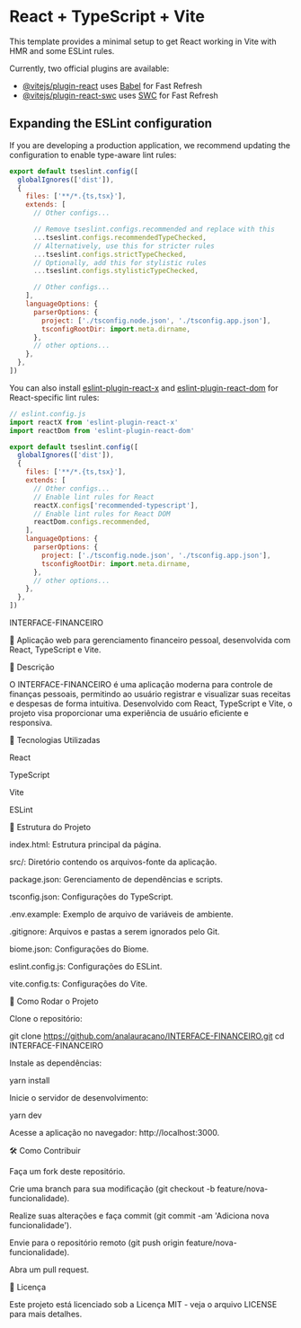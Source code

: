 # React + TypeScript + Vite

This template provides a minimal setup to get React working in Vite with HMR and some ESLint rules.

Currently, two official plugins are available:

- [@vitejs/plugin-react](https://github.com/vitejs/vite-plugin-react/blob/main/packages/plugin-react) uses [Babel](https://babeljs.io/) for Fast Refresh
- [@vitejs/plugin-react-swc](https://github.com/vitejs/vite-plugin-react/blob/main/packages/plugin-react-swc) uses [SWC](https://swc.rs/) for Fast Refresh

## Expanding the ESLint configuration

If you are developing a production application, we recommend updating the configuration to enable type-aware lint rules:

```js
export default tseslint.config([
  globalIgnores(['dist']),
  {
    files: ['**/*.{ts,tsx}'],
    extends: [
      // Other configs...

      // Remove tseslint.configs.recommended and replace with this
      ...tseslint.configs.recommendedTypeChecked,
      // Alternatively, use this for stricter rules
      ...tseslint.configs.strictTypeChecked,
      // Optionally, add this for stylistic rules
      ...tseslint.configs.stylisticTypeChecked,

      // Other configs...
    ],
    languageOptions: {
      parserOptions: {
        project: ['./tsconfig.node.json', './tsconfig.app.json'],
        tsconfigRootDir: import.meta.dirname,
      },
      // other options...
    },
  },
])
```

You can also install [eslint-plugin-react-x](https://github.com/Rel1cx/eslint-react/tree/main/packages/plugins/eslint-plugin-react-x) and [eslint-plugin-react-dom](https://github.com/Rel1cx/eslint-react/tree/main/packages/plugins/eslint-plugin-react-dom) for React-specific lint rules:

```js
// eslint.config.js
import reactX from 'eslint-plugin-react-x'
import reactDom from 'eslint-plugin-react-dom'

export default tseslint.config([
  globalIgnores(['dist']),
  {
    files: ['**/*.{ts,tsx}'],
    extends: [
      // Other configs...
      // Enable lint rules for React
      reactX.configs['recommended-typescript'],
      // Enable lint rules for React DOM
      reactDom.configs.recommended,
    ],
    languageOptions: {
      parserOptions: {
        project: ['./tsconfig.node.json', './tsconfig.app.json'],
        tsconfigRootDir: import.meta.dirname,
      },
      // other options...
    },
  },
])
```


INTERFACE-FINANCEIRO

💼 Aplicação web para gerenciamento financeiro pessoal, desenvolvida com React, TypeScript e Vite.

📄 Descrição

O INTERFACE-FINANCEIRO é uma aplicação moderna para controle de finanças pessoais, permitindo ao usuário registrar e visualizar suas receitas e despesas de forma intuitiva. Desenvolvido com React, TypeScript e Vite, o projeto visa proporcionar uma experiência de usuário eficiente e responsiva.

🚀 Tecnologias Utilizadas

React

TypeScript

Vite

ESLint

📂 Estrutura do Projeto

index.html: Estrutura principal da página.

src/: Diretório contendo os arquivos-fonte da aplicação.

package.json: Gerenciamento de dependências e scripts.

tsconfig.json: Configurações do TypeScript.

.env.example: Exemplo de arquivo de variáveis de ambiente.

.gitignore: Arquivos e pastas a serem ignorados pelo Git.

biome.json: Configurações do Biome.

eslint.config.js: Configurações do ESLint.

vite.config.ts: Configurações do Vite.

🧪 Como Rodar o Projeto

Clone o repositório:

git clone https://github.com/analauracano/INTERFACE-FINANCEIRO.git
cd INTERFACE-FINANCEIRO


Instale as dependências:

yarn install


Inicie o servidor de desenvolvimento:

yarn dev


Acesse a aplicação no navegador: http://localhost:3000.

🛠️ Como Contribuir

Faça um fork deste repositório.

Crie uma branch para sua modificação (git checkout -b feature/nova-funcionalidade).

Realize suas alterações e faça commit (git commit -am 'Adiciona nova funcionalidade').

Envie para o repositório remoto (git push origin feature/nova-funcionalidade).

Abra um pull request.

📌 Licença

Este projeto está licenciado sob a Licença MIT - veja o arquivo LICENSE
 para mais detalhes.
